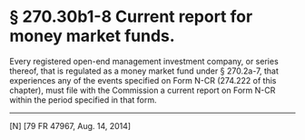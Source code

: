 # § 270.30b1-8   Current report for money market funds.

Every registered open-end management investment company, or series thereof, that is regulated as a money market fund under § 270.2a-7, that experiences any of the events specified on Form N-CR (274.222 of this chapter), must file with the Commission a current report on Form N-CR within the period specified in that form.



---

[N] [79 FR 47967, Aug. 14, 2014]




